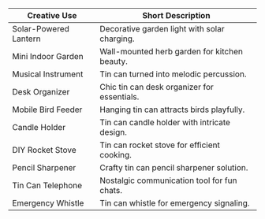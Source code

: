 | Creative Use              | Short Description                              |
|---------------------------|-----------------------------------------------|
| Solar-Powered Lantern     | Decorative garden light with solar charging.  |
| Mini Indoor Garden        | Wall-mounted herb garden for kitchen beauty.  |
| Musical Instrument        | Tin can turned into melodic percussion.       |
| Desk Organizer            | Chic tin can desk organizer for essentials.   |
| Mobile Bird Feeder        | Hanging tin can attracts birds playfully.    |
| Candle Holder             | Tin can candle holder with intricate design.  |
| DIY Rocket Stove          | Tin can rocket stove for efficient cooking.  |
| Pencil Sharpener          | Crafty tin can pencil sharpener solution.    |
| Tin Can Telephone         | Nostalgic communication tool for fun chats.  |
| Emergency Whistle         | Tin can whistle for emergency signaling.     |
